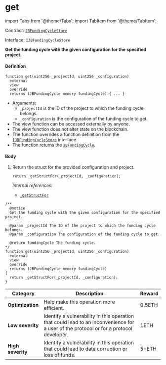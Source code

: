 # get

import Tabs from '@theme/Tabs';
import TabItem from '@theme/TabItem';

Contract: [`JBFundingCycleStore`](/docs/v4/deprecated/v2/contracts/jbfundingcyclestore/README.md)​‌

Interface: `IJBFundingCycleStore`

<Tabs>
<TabItem value="Step by step" label="Step by step">

**Get the funding cycle with the given configuration for the specified project.**

#### Definition

```
function get(uint256 _projectId, uint256 _configuration)
  external
  view
  override
  returns (JBFundingCycle memory fundingCycle) { ... }
```

* Arguments:
  * `_projectId` is the ID of the project to which the funding cycle belongs.
  * `_configuration` is the configuration of the funding cycle to get.
* The view function can be accessed externally by anyone.
* The view function does not alter state on the blockchain.
* The function overrides a function definition from the [`IJBFundingCycleStore`](/docs/v4/deprecated/v2/interfaces/ijbfundingcyclestore.md) interface.
* The function returns the [`JBFundingCycle`](/docs/v4/deprecated/v2/data-structures/jbfundingcycle.md).

#### Body

1.  Return the struct for the provided configuration and project.

    ```
    return _getStructFor(_projectId, _configuration);
    ```

    _Internal references:_

    * [`_getStructFor`](/docs/v4/deprecated/v2/contracts/jbfundingcyclestore/read/-_getstructfor.md)

</TabItem>

<TabItem value="Code" label="Code">

```
/**
  @notice
  Get the funding cycle with the given configuration for the specified project.

  @param _projectId The ID of the project to which the funding cycle belongs.
  @param _configuration The configuration of the funding cycle to get.

  @return fundingCycle The funding cycle.
*/
function get(uint256 _projectId, uint256 _configuration)
  external
  view
  override
  returns (JBFundingCycle memory fundingCycle)
{
  return _getStructFor(_projectId, _configuration);
}
```

</TabItem>

<TabItem value="Bug bounty" label="Bug bounty">

| Category          | Description                                                                                                                            | Reward |
| ----------------- | -------------------------------------------------------------------------------------------------------------------------------------- | ------ |
| **Optimization**  | Help make this operation more efficient.                                                                                               | 0.5ETH |
| **Low severity**  | Identify a vulnerability in this operation that could lead to an inconvenience for a user of the protocol or for a protocol developer. | 1ETH   |
| **High severity** | Identify a vulnerability in this operation that could lead to data corruption or loss of funds.                                        | 5+ETH  |

</TabItem>
</Tabs>
